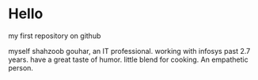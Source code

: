 # Hello
my first repository on github

myself shahzoob gouhar, an IT professional.  working with infosys past 2.7 years. have a great taste of humor. little blend for cooking. An empathetic person. 
